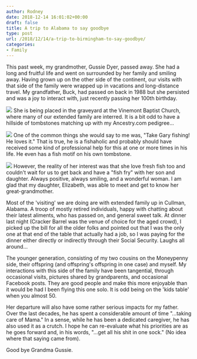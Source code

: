 ```yaml
---
author: Rodney
date: 2018-12-14 16:01:02+00:00
draft: false
title: A trip to Alabama to say goodbye
type: post
url: /2018/12/14/a-trip-to-birmingham-to-say-goodbye/
categories:
- Family
---
```


This past week, my grandmother, Gussie Dyer, passed away. She had a long and fruitful life and went on surrounded by her family and smiling away. Having grown up on the other side of the continent, our visits with that side of the family were wrapped up in vacations and long-distance travel. My grandfather, Buck, had passed on back in 1988 but she persisted and was a joy to interact with, just recently passing her 100th birthday.

![](/img/2018/12/img_3684.jpg)
She is being placed in the graveyard at the Vinemont Baptist Church, where many of our extended family are interred. It is a bit odd to have a hillside of tombstones matching up with my Ancestry.com pedigree...

![](/img/2018/12/img_3676.jpg)
One of the common things she would say to me was, "Take Gary fishing! He loves it." That is true, he is a fishaholic and probably should have received some kind of professional help for this at one or more times in his life. He even has a fish motif on his own tombstone.

![](/img/2018/12/img_3680.jpg)
However, the reality of her interest was that she love fresh fish too and couldn't wait for us to get back and have a "fish fry" with her son and daughter. Always positive, always smiling, and a wonderful woman. I am glad that my daughter, Elizabeth, was able to meet and get to know her great-grandmother.

Most of the 'visiting' we are doing are with extended family up in Cullman, Alabama. A troop of mostly retired individuals, happy with chatting about their latest aliments, who has passed on, and general sweet talk. At dinner last night (Cracker Barrel was the venue of choice for the aged crowd), I picked up the bill for all the older folks and pointed out that I was the only one at that end of the table that actually had a job, so I was paying for the dinner either directly or indirectly through their Social Security. Laughs all around...

The younger generation, consisting of my two cousins on the Moneypenny side, their offspring (and offspring's offspring in one case) and myself. My interactions with this side of the family have been tangential, through occasional visits, pictures shared by grandparents, and occasional Facebook posts. They are good people and make this more enjoyable than it would be had I been flying this one solo. It is odd being on the 'kids table' when you almost 50.

Her departure will also have some rather serious impacts for my father. Over the last decades, he has spent a considerable amount of time "...taking care of Mama." In a sense, while he has been a dedicated caregiver, he has also used it as a crutch. I hope he can re-evaluate what his priorities are as he goes forward and, in his words, "...get all his shit in one sock." (No idea where that saying came from).

Good bye Grandma Gussie.
